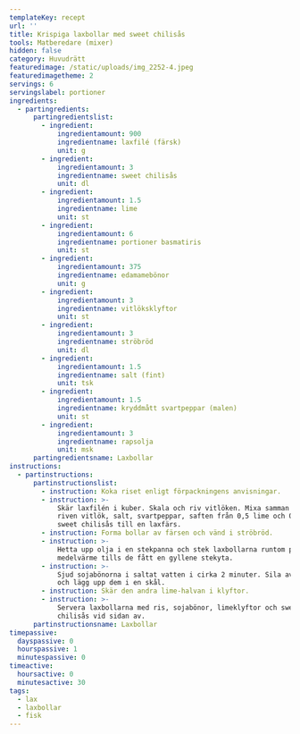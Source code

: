 ```yaml
---
templateKey: recept
url: ''
title: Krispiga laxbollar med sweet chilisås
tools: Matberedare (mixer)
hidden: false
category: Huvudrätt
featuredimage: /static/uploads/img_2252-4.jpeg
featuredimagetheme: 2
servings: 6
servingslabel: portioner
ingredients:
  - partingredients:
      partingredientslist:
        - ingredient:
            ingredientamount: 900
            ingredientname: laxfilé (färsk)
            unit: g
        - ingredient:
            ingredientamount: 3
            ingredientname: sweet chilisås
            unit: dl
        - ingredient:
            ingredientamount: 1.5
            ingredientname: lime
            unit: st
        - ingredient:
            ingredientamount: 6
            ingredientname: portioner basmatiris
            unit: st
        - ingredient:
            ingredientamount: 375
            ingredientname: edamamebönor
            unit: g
        - ingredient:
            ingredientamount: 3
            ingredientname: vitlöksklyftor
            unit: st
        - ingredient:
            ingredientamount: 3
            ingredientname: ströbröd
            unit: dl
        - ingredient:
            ingredientamount: 1.5
            ingredientname: salt (fint)
            unit: tsk
        - ingredient:
            ingredientamount: 1.5
            ingredientname: kryddmått svartpeppar (malen)
            unit: st
        - ingredient:
            ingredientamount: 3
            ingredientname: rapsolja
            unit: msk
      partingredientsname: Laxbollar
instructions:
  - partinstructions:
      partinstructionslist:
        - instruction: Koka riset enligt förpackningens anvisningar.
        - instruction: >-
            Skär laxfilén i kuber. Skala och riv vitlöken. Mixa samman lax,
            riven vitlök, salt, svartpeppar, saften från 0,5 lime och 0,5 dl
            sweet chilisås till en laxfärs.
        - instruction: Forma bollar av färsen och vänd i ströbröd.
        - instruction: >-
            Hetta upp olja i en stekpanna och stek laxbollarna runtom på
            medelvärme tills de fått en gyllene stekyta.
        - instruction: >-
            Sjud sojabönorna i saltat vatten i cirka 2 minuter. Sila av vattnet
            och lägg upp dem i en skål.
        - instruction: Skär den andra lime-halvan i klyftor.
        - instruction: >-
            Servera laxbollarna med ris, sojabönor, limeklyftor och sweet
            chilisås vid sidan av.
      partinstructionsname: Laxbollar
timepassive:
  dayspassive: 0
  hourspassive: 1
  minutespassive: 0
timeactive:
  hoursactive: 0
  minutesactive: 30
tags:
  - lax
  - laxbollar
  - fisk
---
```

